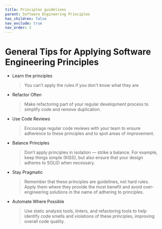 ```yaml
---
title: Principles guidelines
parent: Software Engineering Principles
has_children: false
nav_exclude: true
nav_order: 1
---
```


# General Tips for Applying Software Engineering Principles

* Learn the principles
  > You can't apply the rules if you don't know what they are
* Refactor Often
  > Make refactoring part of your regular development process to simplify code and remove duplication.
* Use Code Reviews
  > Encourage regular code reviews with your team to ensure adherence to these principles and to 
  > spot areas of improvement.
* Balance Principles
  > Don’t apply principles in isolation — strike a balance. For example, keep things simple (KISS), 
  > but also ensure that your design adheres to SOLID when necessary.
* Stay Pragmatic
  > Remember that these principles are guidelines, not hard rules. Apply them where they provide 
  > the most benefit and avoid over-engineering solutions in the name of adhering to principles.
* Automate Where Possible
  > Use static analysis tools, linters, and refactoring tools to help identify code smells and 
  > violations of these principles, improving overall code quality.
